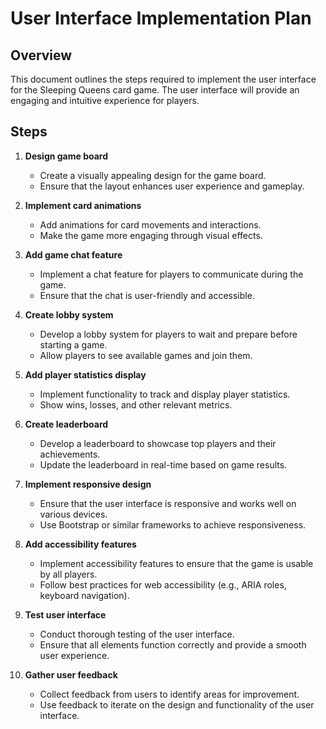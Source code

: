 # User Interface Implementation Plan

## Overview
This document outlines the steps required to implement the user interface for the Sleeping Queens card game. The user interface will provide an engaging and intuitive experience for players.

## Steps

1. **Design game board**
   - Create a visually appealing design for the game board.
   - Ensure that the layout enhances user experience and gameplay.

2. **Implement card animations**
   - Add animations for card movements and interactions.
   - Make the game more engaging through visual effects.

3. **Add game chat feature**
   - Implement a chat feature for players to communicate during the game.
   - Ensure that the chat is user-friendly and accessible.

4. **Create lobby system**
   - Develop a lobby system for players to wait and prepare before starting a game.
   - Allow players to see available games and join them.

5. **Add player statistics display**
   - Implement functionality to track and display player statistics.
   - Show wins, losses, and other relevant metrics.

6. **Create leaderboard**
   - Develop a leaderboard to showcase top players and their achievements.
   - Update the leaderboard in real-time based on game results.

7. **Implement responsive design**
   - Ensure that the user interface is responsive and works well on various devices.
   - Use Bootstrap or similar frameworks to achieve responsiveness.

8. **Add accessibility features**
   - Implement accessibility features to ensure that the game is usable by all players.
   - Follow best practices for web accessibility (e.g., ARIA roles, keyboard navigation).

9. **Test user interface**
   - Conduct thorough testing of the user interface.
   - Ensure that all elements function correctly and provide a smooth user experience.

10. **Gather user feedback**
    - Collect feedback from users to identify areas for improvement.
    - Use feedback to iterate on the design and functionality of the user interface.
